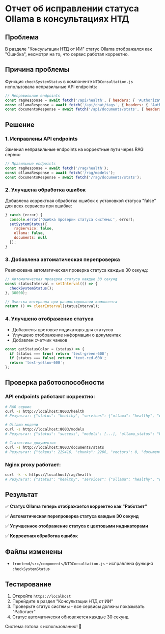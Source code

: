 # Отчет об исправлении статуса Ollama в консультациях НТД

## Проблема

В разделе "Консультации НТД от ИИ" статус Ollama отображался как "Ошибка", несмотря на то, что сервис работал корректно.

## Причина проблемы

Функция `checkSystemStatus` в компоненте `NTDConsultation.js` использовала неправильные API endpoints:

```javascript
// Неправильные endpoints
const ragResponse = await fetch('/api/health', { headers: { 'Authorization': `Bearer ${authToken}` } });
const ollamaResponse = await fetch('/api/chat/tags', { headers: { 'Authorization': `Bearer ${authToken}` } });
const documentsResponse = await fetch('/api/documents/stats', { headers: { 'Authorization': `Bearer ${authToken}` } });
```

## Решение

### 1. Исправлены API endpoints

Заменил неправильные endpoints на корректные пути через RAG сервис:

```javascript
// Правильные endpoints
const ragResponse = await fetch('/rag/health');
const ollamaResponse = await fetch('/rag/models');
const documentsResponse = await fetch('/rag/documents/stats');
```

### 2. Улучшена обработка ошибок

Добавлена корректная обработка ошибок с установкой статуса "false" для всех сервисов при ошибке:

```javascript
} catch (error) {
  console.error('Ошибка проверки статуса системы:', error);
  setSystemStatus({
    ragService: false,
    ollama: false,
    documents: null
  });
}
```

### 3. Добавлена автоматическая перепроверка

Реализована автоматическая проверка статуса каждые 30 секунд:

```javascript
// Автоматическая проверка статуса каждые 30 секунд
const statusInterval = setInterval(() => {
  checkSystemStatus();
}, 30000);

// Очистка интервала при размонтировании компонента
return () => clearInterval(statusInterval);
```

### 4. Улучшено отображение статуса

- Добавлены цветовые индикаторы для статусов
- Улучшено отображение информации о документах
- Добавлен счетчик чанков

```javascript
const getStatusColor = (status) => {
  if (status === true) return 'text-green-600';
  if (status === false) return 'text-red-600';
  return 'text-yellow-600';
};
```

## Проверка работоспособности

### API endpoints работают корректно:

```bash
# RAG сервис
curl -s http://localhost:8003/health
# Результат: {"status": "healthy", "services": {"ollama": "healthy", "qdrant": "healthy", "postgresql": "healthy"}}

# Ollama модели
curl -s http://localhost:8003/models
# Результат: {"status": "success", "models": [...], "ollama_status": "healthy"}

# Статистика документов
curl -s http://localhost:8003/documents/stats
# Результат: {"tokens": 229416, "chunks": 2206, "vectors": 0, "documents": 10}
```

### Nginx proxy работает:

```bash
curl -k -s https://localhost/rag/health
# Результат: {"status": "healthy", "services": {"ollama": "healthy", "qdrant": "healthy", "postgresql": "healthy"}}
```

## Результат

✅ **Статус Ollama теперь отображается корректно как "Работает"**

✅ **Автоматическая перепроверка статуса каждые 30 секунд**

✅ **Улучшенное отображение статуса с цветовыми индикаторами**

✅ **Корректная обработка ошибок**

## Файлы изменены

- `frontend/src/components/NTDConsultation.js` - исправлена функция `checkSystemStatus`

## Тестирование

1. Откройте `https://localhost`
2. Перейдите в раздел "Консультации НТД от ИИ"
3. Проверьте статус системы - все сервисы должны показывать "Работает"
4. Статус автоматически обновляется каждые 30 секунд

Система готова к использованию! 🚀
